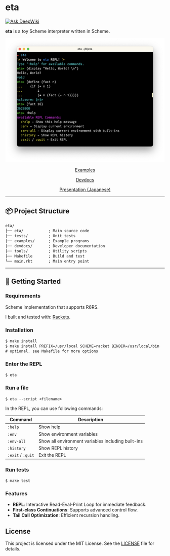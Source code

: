 # eta

[![Ask DeepWiki](https://deepwiki.com/badge.svg)](https://deepwiki.com/abap34/eta)

**eta** is a toy Scheme interpreter written in Scheme. 

<div align="center">
  <img src="assets/repl.png" alt="REPL Screenshot" width="600">

[Examples](/examples)

[Devdocs](/devdocs)

[Presentation (Japanese)](https://abap34.github.io/eta-presentation/)
</div>



---

## 📦 Project Structure

```
eta/
├── eta/           ; Main source code
├── tests/         ; Unit tests
├── examples/      ; Example programs
├── devdocs/       ; Developer documentation
├── tools/         ; Utility scripts
├── Makefile       ; Build and test 
└── main.rkt       ; Main entry point
```

---

## 🚀 Getting Started

### Requirements

Scheme implementation that supports R6RS.

I built and tested with: [Rackets](https://docs.racket-lang.org/).

### Installation

```
$ make install 
$ make install PREFIX=/usr/local SCHEME=racket BINDIR=/usr/local/bin  # optional. see Makefile for more options
```

### Enter the REPL

```
$ eta
```

### Run a file

```
$ eta --script <filename>
```

In the REPL, you can use following commands:

| Command           | Description                                        |
| ----------------- | -------------------------------------------------- |
| `:help`           | Show help                                          |
| `:env`            | Show environment variables                         |
| `:env-all`        | Show all environment variables including built-ins |
| `:history`        | Show REPL history                                  |
| `:exit` / `:quit` | Exit the REPL                                      |



### Run tests

```
$ make test
```

### Features

- **REPL**: Interactive Read-Eval-Print Loop for immediate feedback.
- **First-class Continuations**: Supports advanced control flow.
- **Tail Call Optimization**: Efficient recursion handling.

## License

This project is licensed under the MIT License. See the [LICENSE](LICENSE) file for details.

